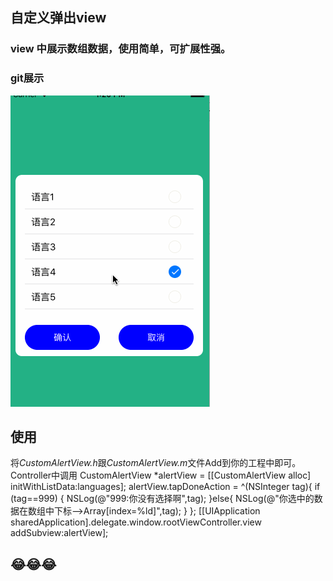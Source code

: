 ## 自定义弹出view
### view 中展示数组数据，使用简单，可扩展性强。

### git展示
![](https://github.com/LvJianfeng/AlertView/blob/master/AlertDemo/1.gif "") 

## 使用
将*CustomAlertView.h*跟*CustomAlertView.m*文件Add到你的工程中即可。
Controller中调用
        CustomAlertView *alertView = [[CustomAlertView alloc] initWithListData:languages];
        alertView.tapDoneAction = ^(NSInteger tag){
            if (tag==999) {
                NSLog(@"999:你没有选择啊",tag);
            }else{
                NSLog(@"你选中的数据在数组中下标-->Array[index=%ld]",tag);
            }
        };
        [[UIApplication sharedApplication].delegate.window.rootViewController.view addSubview:alertView];
  
  ## 😂😂😂

